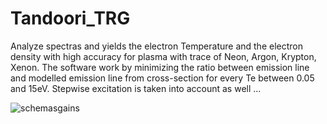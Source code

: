 # Tandoori_TRG
Analyze spectras and yields the electron Temperature and the electron density with high accuracy for plasma with trace of Neon, Argon, Krypton, Xenon. The software work by minimizing the ratio between emission line and modelled emission line from cross-section for every Te between 0.05 and 15eV. Stepwise excitation is taken into account as well …


![schemasgains](https://user-images.githubusercontent.com/33142211/44153260-c0d811c8-a075-11e8-91fa-118bc9ac9c3e.png)
